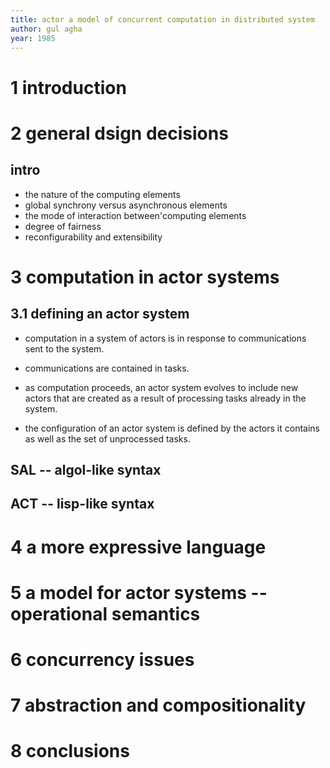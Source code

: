 ```yaml
---
title: actor a model of concurrent computation in distributed system
author: gul agha
year: 1985
---
```


# 1 introduction

# 2 general dsign decisions

## intro

- the nature of the computing elements
- global synchrony versus asynchronous elements
- the mode of interaction between'computing elements
- degree of fairness
- reconfigurability and extensibility

# 3 computation in actor systems

## 3.1 defining an actor system

- computation in a system of actors
  is in response to communications sent to the system.

- communications are contained in tasks.

- as computation proceeds,
  an actor system evolves to include new actors
  that are created as a result
  of processing tasks already in the system.

- the configuration of an actor system is defined
  by the actors it contains
  as well as the set of unprocessed tasks.

## SAL -- algol-like syntax

## ACT -- lisp-like syntax

# 4 a more expressive language

# 5 a model for actor systems -- operational semantics

# 6 concurrency issues

# 7 abstraction and compositionality

# 8 conclusions
